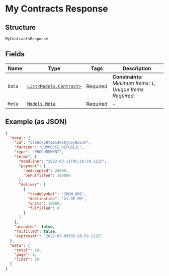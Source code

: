 
# My Contracts Response

## Structure

`MyContractsResponse`

## Fields

| Name | Type | Tags | Description |
|  --- | --- | --- | --- |
| `Data` | [`List<Models.Contract>`](../../doc/models/contract.md) | Required | **Constraints**: *Minimum Items*: `1`, *Unique Items Required* |
| `Meta` | [`Models.Meta`](../../doc/models/meta.md) | Required | - |

## Example (as JSON)

```json
{
  "data": {
    "id": "cl0hok38t0014ks0jnoy8o5vh",
    "faction": "COMMERCE_REPUBLIC",
    "type": "PROCUREMENT",
    "terms": {
      "deadline": "2022-03-11T05:16:59.113Z",
      "payment": {
        "onAccepted": 20000,
        "onFulfilled": 100000
      },
      "deliver": [
        {
          "tradeSymbol": "IRON_ORE",
          "destination": "X1-OE-PM",
          "units": 10000,
          "fulfilled": 0
        }
      ]
    },
    "accepted": false,
    "fulfilled": false,
    "expiresAt": "2022-03-09T05:16:59.112Z"
  },
  "meta": {
    "total": 10,
    "page": 1,
    "limit": 10
  }
}
```

